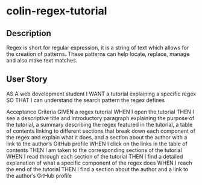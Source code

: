 # colin-regex-tutorial

## Description
Regex is short for regular expression, it is a string of text which allows for the creation of patterns. These patterns can help locate, replace, manage and also make text matches.


## User Story
AS A web development student
I WANT a tutorial explaining a specific regex
SO THAT I can understand the search pattern the regex defines

Acceptance Criteria
GIVEN a regex tutorial
WHEN I open the tutorial
THEN I see a descriptive title and introductory paragraph explaining the purpose of the tutorial, a summary describing the regex featured in the tutorial, a table of contents linking to different sections that break down each component of the regex and explain what it does, and a section about the author with a link to the author’s GitHub profile
WHEN I click on the links in the table of contents
THEN I am taken to the corresponding sections of the tutorial
WHEN I read through each section of the tutorial
THEN I find a detailed explanation of what a specific component of the regex does
WHEN I reach the end of the tutorial
THEN I find a section about the author and a link to the author’s GitHub profile